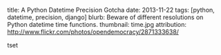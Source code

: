 title:  A Python Datetime Precision Gotcha
date: 2013-11-22
tags: [python, datetime, precision, django]
blurb:  Beware of different resolutions on Python datetime time functions.
thumbnail: time.jpg
attribution: http://www.flickr.com/photos/opendemocracy/2871333638/

tset

